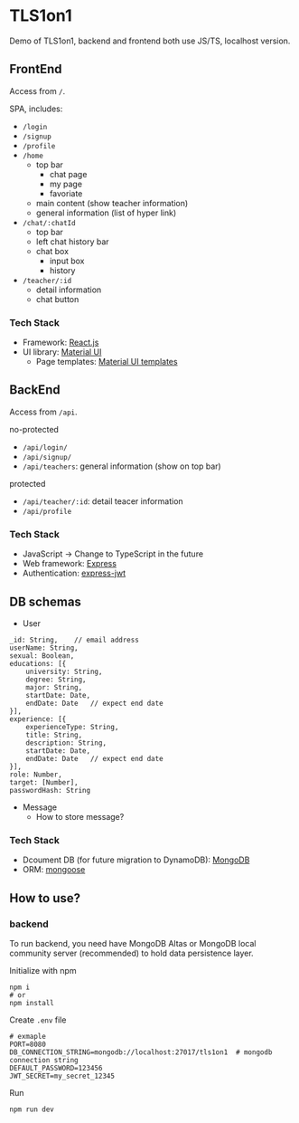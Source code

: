 # TLS1on1

Demo of TLS1on1, backend and frontend both use JS/TS, localhost version.

## FrontEnd

Access from `/`.

SPA, includes:
- `/login`
- `/signup`
- `/profile`
- `/home`
  - top bar
    - chat page
    - my page
    - favoriate
  - main content (show teacher information)
  - general information (list of hyper link)
- `/chat/:chatId`
  - top bar
  - left chat history bar
  - chat box
    - input box
    - history
- `/teacher/:id`
  - detail information
  - chat button

### Tech Stack

- Framework: [React.js](https://zh-hans.reactjs.org/docs/getting-started.html)
- UI library: [Material UI](https://github.com/mui/material-ui)
  - Page templates: [Material UI templates](https://github.com/mui/material-ui/tree/v5.8.6/docs/data/material/getting-started/templates)

## BackEnd

Access from `/api`.

no-protected
- `/api/login/`
- `/api/signup/`
- `/api/teachers`: general information (show on top bar)

protected
- `/api/teacher/:id`: detail teacer information
- `/api/profile`

### Tech Stack

- JavaScript -> Change to TypeScript in the future
- Web framework: [Express](https://expressjs.com/en/starter/installing.html)
- Authentication: [express-jwt](https://www.npmjs.com/package/express-jwt)

## DB schemas

- User
```
_id: String,    // email address
userName: String,
sexual: Boolean,
educations: [{
    university: String,
    degree: String,
    major: String,
    startDate: Date,
    endDate: Date   // expect end date
}],
experience: [{
    experienceType: String,
    title: String,
    description: String,
    startDate: Date,
    endDate: Date   // expect end date
}],
role: Number,
target: [Number],
passwordHash: String
```

- Message
  - How to store message?

### Tech Stack

- Dcoument DB (for future migration to DynamoDB): [MongoDB](https://www.mongodb.com/docs/)
- ORM: [mongoose](https://mongoosejs.com/)

## How to use?

### backend

To run backend, you need have MongoDB Altas or MongoDB local community server (recommended) to hold data persistence layer.

Initialize with npm
```shell
npm i
# or
npm install
```

Create `.env` file
```
# exmaple
PORT=8080
DB_CONNECTION_STRING=mongodb://localhost:27017/tls1on1  # mongodb connection string
DEFAULT_PASSWORD=123456 
JWT_SECRET=my_secret_12345
```

Run
```
npm run dev
```